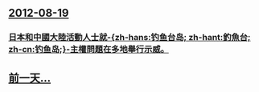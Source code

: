 ## [2012-08-19](/zh/news/2012/08/19/index.md)

### [ 日本和中國大陸活動人士就-{zh-hans:钓鱼台岛; zh-hant:釣魚台; zh-cn:钓鱼岛;}-主權問題在多地舉行示威。](/zh/news/2012/08/19/日本和中國大陸活動人士就-zh-hans-钓鱼台岛-zh-hant-釣魚台-zh-cn-钓鱼岛-主權問題在多.md)
## [前一天...](/zh/news/2012/08/16/index.md)

